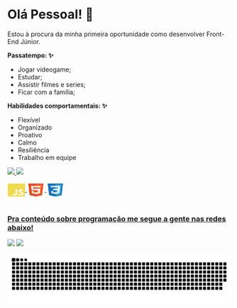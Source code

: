<h1>Olá Pessoal! &#x1F44B;</h1> 
 <p><Sou o Everson, estou em migração de carreira para área de tecnologia da informação. <br> Estou à procura da minha primeira oportunidade como desenvolver Front-End Júnior.</p> 
 <div style="display: inline_block"> 
  <strong>Passatempo: &#x2728;</strong>
  <ul>
   <li>Jogar videogame;</li>
   <li>Estudar;</li>
   <li>Assistir filmes e series;</li>
   <li>Ficar com a família;</li>
  </ul>
 </div> 
 <div style="display: inline_block"> 
  <strong>Habilidades comportamentais: &#x2728;</strong>
  <ul>
   <li>Flexível</li>
   <li>Organizado</li>
   <li>Proativo</li>
   <li>Calmo</li>
   <li>Resiliência</li>
   <li>Trabalho em equipe</li>
  </ul>
 </div>

<div>
  <a href="https://github.com/Eor13">
  <img height="180em" src="https://github-readme-stats.vercel.app/api?username=Eor13&show_icons=true&theme=tokyonight&include_all_commits=true&count_private=true"/>
  <img height="180em" src="https://github-readme-stats.vercel.app/api/top-langs/?username=Eor13&layout=compact&langs_count=6&theme=tokyonight"/>
</div>
<div style="display: inline_block"><br>
  <img align="center" alt="Js" height="30" width="40" src="https://raw.githubusercontent.com/devicons/devicon/master/icons/javascript/javascript-plain.svg">
  <img align="center" alt="HTML" height="30" width="40" src="https://raw.githubusercontent.com/devicons/devicon/master/icons/html5/html5-original.svg">
  <img align="center" alt="CSS" height="30" width="40" src="https://raw.githubusercontent.com/devicons/devicon/master/icons/css3/css3-original.svg">
</div>
 
 <br>
 
  ### Pra conteúdo sobre programação me segue a gente nas redes abaixo!
 
<div> 
 <a href="https://discord.com/1003626889656664204" target="_blank"><img src="https://img.shields.io/badge/Discord-7289DA?style=for-the-badge&logo=discord&logoColor=white" target="_blank"></a> 
  <a href="https://www.linkedin.com/in/everson-de-oliveira-ribeiro-614121a3/" target="_blank"><img src="https://img.shields.io/badge/-LinkedIn-%230077B5?style=for-the-badge&logo=linkedin&logoColor=white" target="_blank"></a> 
 
  ![Snake animation](https://github.com/Eor13/Eor13/blob/output/github-contribution-grid-snake.svg)

</div>
